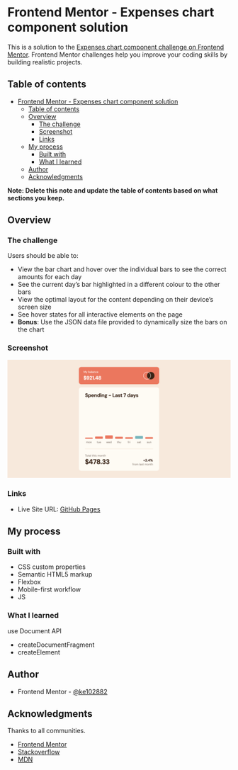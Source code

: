 # Frontend Mentor - Expenses chart component solution

This is a solution to the [Expenses chart component challenge on Frontend Mentor](https://www.frontendmentor.io/challenges/expenses-chart-component-e7yJBUdjwt). Frontend Mentor challenges help you improve your coding skills by building realistic projects. 

## Table of contents

- [Frontend Mentor - Expenses chart component solution](#frontend-mentor---expenses-chart-component-solution)
  - [Table of contents](#table-of-contents)
  - [Overview](#overview)
    - [The challenge](#the-challenge)
    - [Screenshot](#screenshot)
    - [Links](#links)
  - [My process](#my-process)
    - [Built with](#built-with)
    - [What I learned](#what-i-learned)
  - [Author](#author)
  - [Acknowledgments](#acknowledgments)

**Note: Delete this note and update the table of contents based on what sections you keep.**

## Overview

### The challenge

Users should be able to:

- View the bar chart and hover over the individual bars to see the correct amounts for each day
- See the current day’s bar highlighted in a different colour to the other bars
- View the optimal layout for the content depending on their device’s screen size
- See hover states for all interactive elements on the page
- **Bonus**: Use the JSON data file provided to dynamically size the bars on the chart

### Screenshot

![](./screenshot.jpg)


### Links

- Live Site URL: [GitHub Pages](https://ke102882.github.io/frontend-mentor/junior/expenses-chart-component-main/)

## My process

### Built with

- CSS custom properties
- Semantic HTML5 markup
- Flexbox
- Mobile-first workflow
- JS

### What I learned

use Document API
- createDocumentFragment
- createElement

## Author

- Frontend Mentor - [@ke102882](https://www.frontendmentor.io/profile/ke102882)


## Acknowledgments

Thanks to all communities.

- [Frontend Mentor](https://www.frontendmentor.io/challenges)
- [Stackoverflow](https://stackoverflow.com/)
- [MDN](https://developer.mozilla.org)